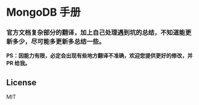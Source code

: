 # MongoDB 手册
### 官方文档复杂部分的翻译，加上自己处理遇到坑的总结，不知道能更新多少，尽可能多更新多总结一些。

**PS：因能力有限，必定会出现有些地方翻译不准确，欢迎您提供更好的修改，并 PR 给我。**

## License
MIT
